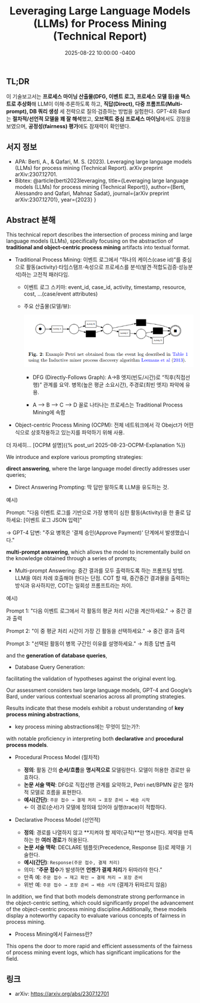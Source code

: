 ﻿---
title: "Leveraging Large Language Models (LLMs) for Process Mining (Technical Report)"
layout: single
date: 2025-08-22 10:00:00 -0400
categories: [Literature-Review]
tags: [process mining, llm, direct answering prompt, multi-prompt answering, database query generation]
author_profile: true
---

## TL;DR
이 기술보고서는 **프로세스 마이닝 산출물(DFG, 이벤트 로그, 프로세스 모델 등)을 텍스트로 추상화**해 LLM이 이해·추론하도록 하고, **직답(Direct), 다중 프롬프트(Multi-prompt), DB 쿼리 생성** 세 전략으로 질의·검증하는 방법을 실험한다. GPT-4와 Bard는 **절차적/선언적 모델을 꽤 잘 해석**했고, **오브젝트 중심 프로세스 마이닝**에서도 강점을 보였으며, **공정성(fairness) 평가**에도 잠재력이 확인됐다.

## 서지 정보
- APA: Berti, A., & Qafari, M. S. (2023). Leveraging large language models (LLMs) for process mining (Technical Report). arXiv preprint arXiv:2307.12701.
- Bibtex: @article{berti2023leveraging,
  title={Leveraging large language models (LLMs) for process mining (Technical Report)},
  author={Berti, Alessandro and Qafari, Mahnaz Sadat},
  journal={arXiv preprint arXiv:2307.12701},
  year={2023}
}

## Abstract 분해
This technical report describes the intersection of process mining and large language models (LLMs), specifically focusing on the abstraction of **traditional and object-centric process mining** artifacts into textual format. 

- Traditional Process Mining: 이벤트 로그에서 “하나의 케이스(case id)”를 중심으로 활동(activity)·타임스탬프·속성으로 프로세스를 분석(발견·적합도검증·성능분석)하는 고전적 패러다임.

    - 이벤트 로그 스키마: event_id, case_id, activity, timestamp, resource, cost, …(case/event attributes) 
    
    - 주요 산출물(모델/뷰):

        ![procedural](/assets/img/procedural_process_model.PNG)
    
        - DFG (Directly-Follows Graph): A→B 엣지(빈도/시간)로 “직후(직접선행)” 관계를 요약. 병목(높은 평균 소요시간), 주경로(최빈 엣지) 파악에 유용. 
        
        - A --> B --> C --> D 꼴로 나타나는 프로세스는 Traditional Process Mining에 속함

        
- Object-centric Process Mining (OCPM): 전체 네트워크에서 각 Obejct가 어떤 식으로 상호작용하고 있는지를 파악하기 위해 사용.

더 자세히... [OCPM 설명]({% post_url 2025-08-23-OCPM-Explanation %})

We introduce and explore various prompting strategies: 

**direct answering**, where the large language model directly addresses user queries; 

- Direct Answering Prompting: 딱 답만 말하도록 LLM을 유도하는 것.

예시)

Prompt:
"다음 이벤트 로그를 기반으로 가장 병목이 심한 활동(Activity)을 한 줄로 답하세요:
[이벤트 로그 JSON 입력]"

→ GPT-4 답변:
"주요 병목은 '결제 승인(Approve Payment)' 단계에서 발생했습니다."


**multi-prompt answering**, which allows the model to incrementally build on the knowledge obtained through a series of prompts; 

- Multi-prompt Answering: 중간 결과를 모두 출력하도록 하는 프롬프팅 방법. LLM을 여러 차례 호출해야 한다는 단점. COT 할 때, 중간중간 결과물을 출력하는 방식과 유사하지만, COT는 일회성 프롬프트라는 차이. 

예시)

Prompt 1:
"다음 이벤트 로그에서 각 활동의 평균 처리 시간을 계산하세요."
→ 중간 결과 출력

Prompt 2:
"이 중 평균 처리 시간이 가장 긴 활동을 선택하세요."
→ 중간 결과 출력

Prompt 3:
"선택된 활동이 병목 구간인 이유를 설명하세요."
→ 최종 답변 출력

and the **generation of database queries**, 

- Database Query Generation:

facilitating the validation of hypotheses against the original event log. 

Our assessment considers two large language models, GPT-4 and Google’s Bard, under various contextual scenarios across all prompting strategies. 

Results indicate that these models exhibit a robust understanding of **key process mining abstractions**, 

- key process mining abstractions에는 무엇이 있는가?:

with notable proficiency in interpreting both **declarative** and **procedural process models**. 

- Procedural Process Model (절차적)
    - **정의**: 활동 간의 **순서/흐름**을 **명시적으로** 모델링한다. 모델이 허용한 경로만 유효하다.
    - **논문 서술 맥락**: DFG로 직접선행 관계를 요약하고, Petri net/BPMN 같은 절차적 모델로 흐름을 표현한다.
    - **예시(간단)**: `주문 접수 → 결제 처리 → 포장 준비 → 배송 시작`  
    ← 이 경로(순서)가 모델에 정의돼 있어야 실행(trace)이 적합하다.

- Declarative Process Model (선언적)
    - **정의**: 경로를 나열하지 않고 **지켜야 할 제약(규칙)**만 명시한다. 제약을 만족하는 한 **여러 경로**가 허용된다.
    - **논문 서술 맥락**: DECLARE 템플릿(Precedence, Response 등)로 제약을 기술한다.
    - **예시(간단)**: `Response(주문 접수, 결제 처리)`  
    - 의미: “**주문 접수**가 발생하면 **언젠가 결제 처리**가 뒤따라야 한다.”  
    - 만족 예: `주문 접수 → 재고 확인 → 결제 처리 → 포장 준비`  
    - 위반 예: `주문 접수 → 포장 준비 → 배송 시작` (결제가 뒤따르지 않음)

In addition, we find that both models demonstrate strong performance in the object-centric setting, which could significantly propel the advancement of the object-centric process mining discipline.Additionally, these models display a noteworthy capacity to evaluate various concepts of fairness in process mining. 

- Process Mining에서 Fairness란?

This opens the door to more rapid and efficient assessments of the fairness of process mining event logs, which has significant implications for the field.


## 링크
- arXiv: https://arxiv.org/abs/2307.12701